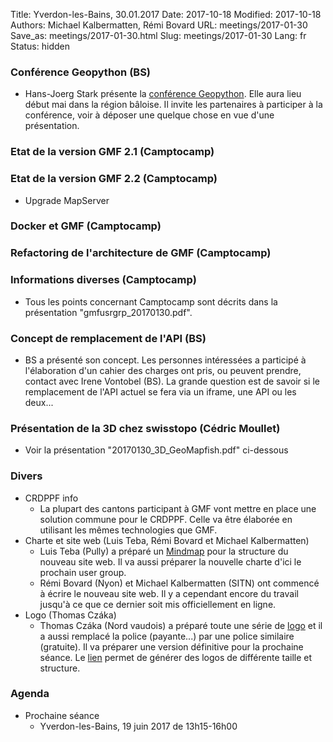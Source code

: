 Title: Yverdon-les-Bains, 30.01.2017
Date: 2017-10-18
Modified: 2017-10-18
Authors: Michael Kalbermatten, Rémi Bovard
URL: meetings/2017-01-30
Save_as: meetings/2017-01-30.html
Slug: meetings/2017-01-30
Lang: fr
Status: hidden

### Conférence Geopython (BS)

* Hans-Joerg Stark présente la [conférence Geopython](http://2017.geopython.net/). Elle aura lieu début mai dans la région bâloise. Il invite les partenaires à participer à la conférence, voir à déposer une quelque chose en vue d'une présentation. 

### Etat de la version GMF 2.1 (Camptocamp)



### Etat de la version GMF 2.2 (Camptocamp)

* Upgrade MapServer

### Docker et GMF (Camptocamp)



### Refactoring de l'architecture de GMF (Camptocamp)



### Informations diverses (Camptocamp)

* Tous les points concernant Camptocamp sont décrits dans la présentation "gmfusrgrp_20170130.pdf".

### Concept de remplacement de l'API (BS)

* BS a présenté son concept. Les personnes intéressées a participé à l'élaboration d'un cahier des charges ont pris, ou peuvent prendre, contact avec Irene Vontobel (BS). La grande question est de savoir si le remplacement de l'API actuel se fera via un iframe, une API ou les deux...

### Présentation de la 3D chez swisstopo (Cédric Moullet)

* Voir la présentation "20170130_3D_GeoMapfish.pdf" ci-dessous

### Divers

* CRDPPF info
    * La plupart des cantons participant à GMF vont mettre en place une solution commune pour le CRDPPF. Celle va être élaborée en utilisant les mêmes technologies que GMF.
* Charte et site web (Luis Teba, Rémi Bovard et Michael Kalbermatten)
    * Luis Teba (Pully) a préparé un [Mindmap](https://drive.google.com/file/d/0B2k63aoZqSdValNfU2YwLXUtbTA/view?usp=sharing) pour la structure du nouveau site web. Il va aussi préparer la nouvelle charte d'ici le prochain user group.
    * Rémi Bovard (Nyon) et Michael Kalbermatten (SITN) ont commencé à écrire le nouveau site web. Il y a cependant encore du travail jusqu'à ce que ce dernier soit mis officiellement en ligne.
* Logo (Thomas Czáka)
    * Thomas Czáka (Nord vaudois) a préparé toute une série de [logo](http://mapnv.ch/php/logo.php) et il a aussi remplacé la police (payante...) par une police similaire (gratuite). Il va préparer une version définitive pour la prochaine séance. Le [lien](https://mapnv.ch/php/symbols.php) permet de générer des logos de différente taille et structure.

### Agenda

* Prochaine séance
    * Yverdon-les-Bains, 19 juin 2017 de 13h15-16h00
